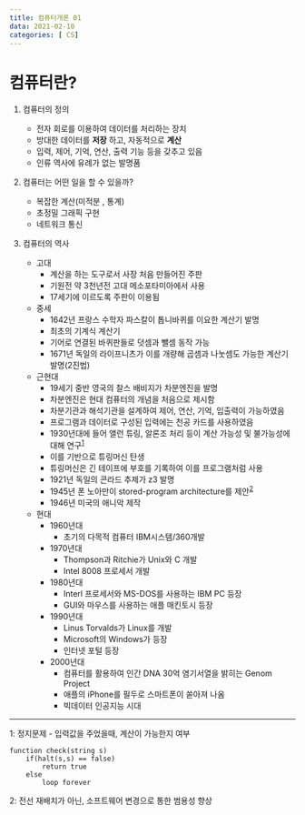 ```yaml
---
title: 컴퓨터개론 01
data: 2021-02-10
categories: [ CS]
---
```


# 컴퓨터란?

1. 컴퓨터의 정의
    - 전자 회로를 이용하여 데이터를 처리하는 장치
    - 방대한 데이터를 __저장__ 하고, 자동적으로 __계산__
    - 입력, 제어, 기억, 연산, 출력 기능 등을 갖추고 있음
    - 인류 역사에 유례가 없는 발명품

2. 컴퓨터는 어떤 일을 할 수 있을까?
    - 복잡한 계산(미적분 , 통계)
    - 초정밀 그래픽 구현
    - 네트워크 통신

3. 컴퓨터의 역사
    - 고대
        - 계산을 하는 도구로서 사장 처음 만들어진 주판
        - 기원전 약 3천년전 고대 메소포타미아에서 사용
        - 17세기에 이르도록 주판이 이용됨
    - 중세
        - 1642년 프랑스 수학자 파스칼이 톱니바퀴를 이요한 계산기 발명
        - 최초의 기계식 계산기
        - 기어로 연결된 바퀴판들로 덧셈과 뺄셈 동작 가능
        - 1671년 독일의 라이프니츠가 이를 개량해 곱셈과 나눗셈도 가능한 계산기 발명(2진법)
    - 근현대 
        - 19세기 중반 영국의 찰스 배비지가 차분엔진을 발명
        - 차분엔진은 현대 컴퓨터의 개념을 처음으로 제시함
        - 차분기관과 해석기관을 설계하여 제어, 연산, 기억, 입출력이 가능하였음
        - 프로그램과 데이터로 구성된 입력에는 천공 카드를 사용하였음
        - 1930년대에 들어 앨런 튜링, 알론조 처리 등이 계산 가능성 및 불가능성에 대해 연구<sup>[1](#footnote_1)</sup>
        - 이를 기반으로 튜링머신 탄생
        - 튜링머신은 긴 테이프에 부호를 기록하여 이를 프로그램처럼 사용
        - 1921년 독일의 콘라드 추제가 z3 발명
        - 1945년 폰 노아만이 stored-program architecture를 제안<sup>[2](#footnote_2)</sup>
        - 1946년 미국의 애니악 제작
    - 현대
        - 1960년대
            - 초기의 다목적 컴퓨터 IBM시스템/360개발
        - 1970년대
            - Thompson과 Ritchie가 Unix와 C 개발
            - Intel 8008 프로세서 개발
        - 1980년대 
            - Interl 프로세서와 MS-DOS를 사용하는 IBM PC 등장
            - GUI와 마우스를 사용하는 애플 매킨토시 등장
        - 1990년대
            - Linus Torvalds가 Linux를 개발
            - Microsoft의 Windows가 등장
            - 인터넷 포털 등장 
        - 2000년대
            - 컴퓨터를 활용하여 인간 DNA 30억 염기서열을 밝히는 Genom Project
            - 애플의 iPhone를 필두로 스마트폰이 쏟아져 나옴
            - 빅데이터 인공지능 시대
        



---
<a name="footnote_1">1</a>: 정지문제 - 입력값을 주었을때, 계산이 가능한지 여부
```
function check(string s)
    if(halt(s,s) == false)
        return true
    else
        loop forever
```
<a name="footnote_2">2</a>: 전선 재배치가 아닌, 소프트웨어 변경으로 통한 범용성 향상

